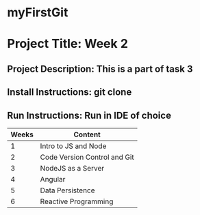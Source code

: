 # myFirstGit
# Project Title: Week 2
## Project Description: This is a part of task 3
## Install Instructions: git clone
## Run Instructions: Run in IDE of choice

Weeks  | Content
------------- | -------------
1  | Intro to JS and Node
2  | Code Version Control and Git
3  | NodeJS as a Server
4  | Angular
5  | Data Persistence 
6  | Reactive Programming
